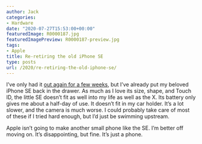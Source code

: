 ```yaml
---
author: Jack
categories:
- Hardware
date: "2020-07-27T15:53:00+00:00"
featuredImage: R0000187.jpg
featuredImagePreview: R0000187-preview.jpg
tags:
- Apple
title: Re-retiring the old iPhone SE
type: posts
url: /2020/re-retiring-the-old-iphone-se/
---
```

I&#8217;ve only had it [out again for a few weeks][1], but I&#8217;ve already put my beloved iPhone SE back in the drawer. As much as I love its size, shape, and Touch ID, the little SE doesn&#8217;t fit as well into my life as well as the X. Its battery only gives me about a half-day of use. It doesn&#8217;t fit in my car holder. It&#8217;s a lot slower, and the camera is much worse. I could probably take care of most of these if I tried hard enough, but I&#8217;d just be swimming upstream.

Apple isn&#8217;t going to make another small phone like the SE. I&#8217;m better off moving on. It&#8217;s disappointing, but fine. It&#8217;s just a phone.

 [1]: https://www.copingmechanism.com/2020/iphone-se-og
